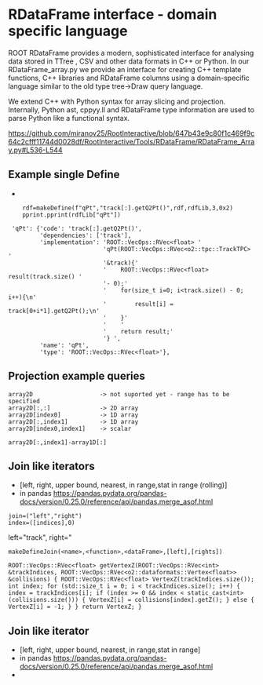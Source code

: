 # RDataFrame interface - domain specific language

ROOT RDataFrame provides a modern, sophisticated interface for analysing data stored in TTree , CSV and other data 
formats in C++ or Python.
In our RDataFrame_array.py we provide an interface for creating C++ template functions, C++ 
libraries and RDataFrame columns using a domain-specific language similar to the old type tree->Draw query language.

We extend C++ with Python syntax for array slicing and projection. Internally, Python ast, cppyy.ll and 
RDataFrame type information are used to parse Python like a functional syntax.

https://github.com/miranov25/RootInteractive/blob/647b43e9c80f1c469f9c64c2cfff11744d0028df/RootInteractive/Tools/RDataFrame/RDataFrame_Array.py#L536-L544


## Example single Define
* 
```
    rdf=makeDefine(f"qPt","track[:].getQ2Pt()",rdf,rdfLib,3,0x2)
    pprint.pprint(rdfLib["qPt"])
```
```
 'qPt': {'code': 'track[:].getQ2Pt()',
         'dependencies': ['track'],
         'implementation': 'ROOT::VecOps::RVec<float> '
                           'qPt(ROOT::VecOps::RVec<o2::tpc::TrackTPC> '
                           '&track){'
                           '    ROOT::VecOps::RVec<float> result(track.size() '
                           '- 0);'
                           '    for(size_t i=0; i<track.size() - 0; i++){\n'
                           '        result[i] = track[0+i*1].getQ2Pt();\n'
                           '    }'
                           '    '
                           '    return result;'
                           '} ',
         'name': 'qPt',
         'type': 'ROOT::VecOps::RVec<float>'},
```

## Projection example queries
```
array2D                   -> not suported yet - range has to be specified
array2D[:,:]              -> 2D array
array2D[index0]           -> 1D array
array2D[:,index1]         -> 1D array
array2D[index0,index1]    -> scalar
```
```
array2D[:,index1]-array1D[:]
```



## Join like iterators
* [left, right, upper bound, nearest, in range,stat in range (rolling)]
* in pandas https://pandas.pydata.org/pandas-docs/version/0.25.0/reference/api/pandas.merge_asof.html

```
join=("left","right")
index=([indices],0)
```
left="track", right="

```
makeDefineJoin(<name>,<function>,<dataFrame>,[left],[rights])
```

`ROOT::VecOps::RVec<float>
getVertexZ(ROOT::VecOps::RVec<int> &trackIndices,
           ROOT::VecOps::RVec<o2::dataformats::Vertex<float>> &collisions) {
  ROOT::VecOps::RVec<float> VertexZ(trackIndices.size());
  int index;
  for (std::size_t i = 0; i < trackIndices.size(); i++) {
    index = trackIndices[i];
    if (index >= 0 && index < static_cast<int>(collisions.size())) {
      VertexZ[i] = collisions[index].getZ();
    } else {
      VertexZ[i] = -1;
    }
  }
  return VertexZ;
}`

## Join like iterator
* [left, right, upper bound, nearest, in range,stat in range]
* in pandas https://pandas.pydata.org/pandas-docs/version/0.25.0/reference/api/pandas.merge_asof.html
* 